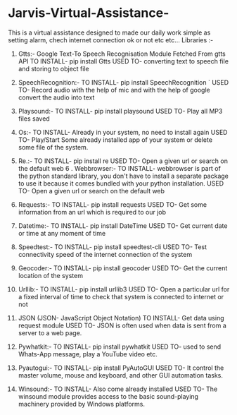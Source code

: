 # Jarvis-Virtual-Assistance-
This is a virtual assistance designed to made our daily work simple as setting alarm, chech internet connection ok or not etc etc...
Libraries :-
1. Gtts:-  Google Text-To Speech Recognisation Module Fetched From gtts API
	TO INSTALL- pip install Gtts
	USED TO- converting text to speech file and storing to object file
2. SpeechRecognition:-
	TO INSTALL- pip install SpeechRecognition
`	USED TO- Record audio with the help of mic and with the help of 				google convert the audio into text
3. Playsound:-
	TO INSTALL- pip install playsound
	USED TO- Play all MP3 files saved
4. Os:-
	TO INSTALL- Already in your system, no need to install again
	USED TO- Play/Start Some already installed app of your system or delete some file of the 		       system.
5. Re.:-
	TO INSTALL- pip install re
	USED TO- Open a given url or search on the default web
6 . Webbrowser:-
	TO INSTALL- webbrowser is part of the python standard library, you don't have to 			     install a separate 	package to use it because it comes bundled with 			     your python installation.
	USED TO- Open a given url or search on the default web
7. Requests:-
	TO INSTALL- pip install requests
	USED TO- Get some information from an url which is required to our job
8. Datetime:-
	TO INSTALL- pip install DateTime
	USED TO- Get current date or time at any moment of time
9. Speedtest:-
	TO INSTALL- pip install speedtest-cli
	USED TO- Test connectivity speed of the internet connection of the system
10. Geocoder:-
	TO INSTALL- pip install geocoder
	USED TO- Get the current location of the system
11. Urllib:-
	TO INSTALL- pip install urllib3
	USED TO- Open a particular url for a fixed interval of time to check that system is 		         connected to internet or not

12. JSON (JSON- JavaScript Object Notation)
	 TO INSTALL- Get data using request module
	 USED TO- JSON is often used  when data is sent from a server to a web page.

13. Pywhatkit:-
 	TO INSTALL- pip install pywhatkit
	 USED TO- used to send Whats-App message, play a YouTube video etc.

14. Pyautogui:-
 	TO INSTALL- pip install PyAutoGUI
 	USED TO- It control the master volume, mouse and keyboard, and other GUI 			          automation tasks.

15. Winsound:-
	TO INSTALL-  Also come already installed
 	USED TO- The winsound module provides access to the basic sound-playing 			          machinery provided by Windows platforms.

